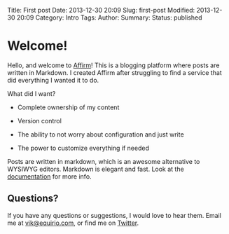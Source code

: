 Title: First post
Date: 2013-12-30 20:09
Slug: first-post
Modified: 2013-12-30 20:09
Category: Intro
Tags: 
Author: 
Summary: 
Status: published



# Welcome!



Hello, and welcome to [Affirm](http://www.affirm.io)!  This is a blogging platform where posts are written in Markdown.  I created Affirm after struggling to find a service that did everything I wanted it to do.



What did I want?

* Complete ownership of my content

* Version control

* The ability to not worry about configuration and just write

* The power to customize everything if needed



Posts are written in markdown, which is an awesome alternative to WYSIWYG editors.  Markdown is elegant and fast.  Look at the [documentation](http://daringfireball.net/projects/markdown/syntax) for more info.



## Questions?



If you have any questions or suggestions, I would love to hear them.  Email me at vik@equirio.com, or find me on [Twitter](https://twitter.com/VikParuchuri).